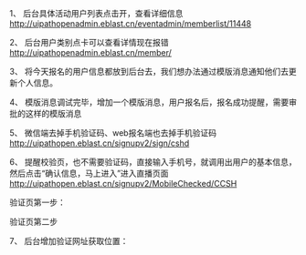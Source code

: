 1、	后台具体活动用户列表点击开，查看详细信息
http://uipathopenadmin.eblast.cn/eventadmin/memberlist/11448

 


2、	后台用户类别点卡可以查看详情现在报错
http://uipathopenadmin.eblast.cn/member/
 

3、	将今天报名的用户信息都放到后台去，我们想办法通过模版消息通知他们去更新个人信息。

4、	模版消息调试完毕，增加一个模版消息，用户报名后，报名成功提醒，需要审批的这样的模版消息

5、	微信端去掉手机验证码、web报名端也去掉手机验证码
http://uipathopen.eblast.cn/signupv2/sign/cshd

6、	  提醒校验页，也不需要验证码，直接输入手机号，就调用出用户的基本信息，然后点击“确认信息，马上进入”进入直播页面
http://uipathopen.eblast.cn/signupv2/MobileChecked/CCSH

验证页第一步：

 
验证页第二步
 
7、	后台增加验证网址获取位置：
 




